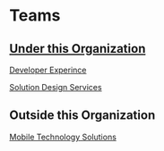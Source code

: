 # Teams

## [Under this Organization](https://github.com/orgs/esdc-iitb/teams)

[Developer Experince](https://github.com/orgs/esdc-iitb/teams/dx)

[Solution Design Services](https://github.com/orgs/esdc-iitb/teams/sds)

## Outside this Organization

[Mobile Technology Solutions](https://github.com/MTS-STM)
